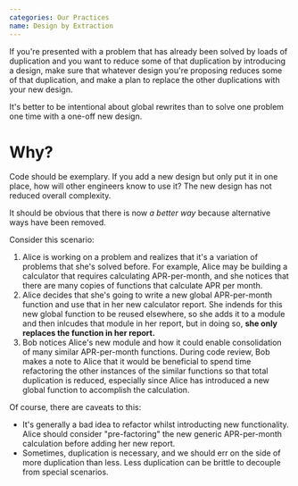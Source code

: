 ```yaml
---
categories: Our Practices
name: Design by Extraction
---
```


If you're presented with a problem that has already been solved by loads of duplication and you want to reduce some of
that duplication by introducing a design, make sure that whatever design you're proposing reduces some of that
duplication, and make a plan to replace the other duplications with your new design.

It's better to be intentional about global rewrites than to solve one problem one time with a one-off new design.

# Why?

Code should be exemplary. If you add a new design but only put it in one place, how will other engineers know
to use it? The new design has not reduced overall complexity.

It should be obvious that there is now _a better way_ because alternative ways have been removed.

Consider this scenario:

1. Alice is working on a problem and realizes that it's a variation of problems that she's solved before. For example,
   Alice may be building a calculator that requires calculating APR-per-month, and she notices that there are many
   copies of functions that calculate APR per month.
1. Alice decides that she's going to write a new global APR-per-month function and use that in her new calculator
   report. She indends for this new global function to be reused elsewhere, so she adds it to a module and then
   inlcudes that module in her report, but in doing so, **she only replaces the function in her report.**
1. Bob notices Alice's new module and how it could enable consolidation of many similar APR-per-month functions.
   During code review, Bob makes a note to Alice that it would be beneficial to spend time refactoring the other
   instances of the similar functions so that total duplication is reduced, especially since Alice has introduced a
   new global function to accomplish the calculation.

Of course, there are caveats to this:

- It's generally a bad idea to refactor whilst introducting new functionality. Alice should consider "pre-factoring"
  the new generic APR-per-month calculation before adding her new report.
- Sometimes, duplication is necessary, and we should err on the side of more duplication than less. Less duplication
  can be brittle to decouple from special scenarios.
